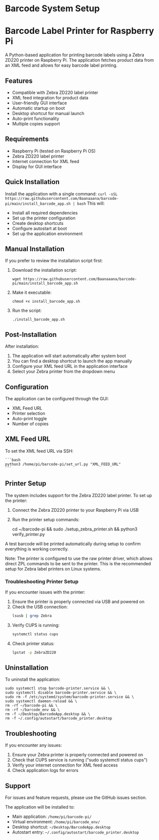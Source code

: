 # Barcode System Setup

# Barcode Label Printer for Raspberry Pi

A Python-based application for printing barcode labels using a Zebra ZD220 printer on Raspberry Pi. The application fetches product data from an XML feed and allows for easy barcode label printing.

## Features

- Compatible with Zebra ZD220 label printer
- XML feed integration for product data
- User-friendly GUI interface
- Automatic startup on boot
- Desktop shortcut for manual launch
- Auto-print functionality
- Multiple copies support


## Requirements

- Raspberry Pi (tested on Raspberry Pi OS)
- Zebra ZD220 label printer
- Internet connection for XML feed
- Display for GUI interface


## Quick Installation

Install the application with a single command:
    ```
    curl -sSL https://raw.githubusercontent.com/Baanaaana/barcode-pi/main/install_barcode_app.sh | bash
    ```
This will:
- Install all required dependencies
- Set up the printer configuration
- Create desktop shortcuts
- Configure autostart at boot
- Set up the application environment


## Manual Installation

If you prefer to review the installation script first:

1. Download the installation script:
    ```
    wget https://raw.githubusercontent.com/Baanaaana/barcode-pi/main/install_barcode_app.sh
    ```
2. Make it executable:
    ```
    chmod +x install_barcode_app.sh
    ```
3. Run the script:
    ```
    ./install_barcode_app.sh
    ```


## Post-Installation

After installation:
1. The application will start automatically after system boot
2. You can find a desktop shortcut to launch the app manually
3. Configure your XML feed URL in the application interface
4. Select your Zebra printer from the dropdown menu


## Configuration

The application can be configured through the GUI:
- XML Feed URL
- Printer selection
- Auto-print toggle
- Number of copies


## XML Feed URL

To set the XML feed URL via SSH:

    ```bash
    python3 /home/pi/barcode-pi/set_url.py "XML_FEED_URL"
    ```


## Printer Setup

The system includes support for the Zebra ZD220 label printer. To set up the printer:

1. Connect the Zebra ZD220 printer to your Raspberry Pi via USB

2. Run the printer setup commands:
   
   cd ~/barcode-pi && sudo ./setup_zebra_printer.sh && python3 verify_printer.py
   

A test barcode will be printed automatically during setup to confirm everything is working correctly.

Note: The printer is configured to use the raw printer driver, which allows direct ZPL commands to be sent to the printer. This is the recommended setup for Zebra label printers on Linux systems.

### Troubleshooting Printer Setup

If you encounter issues with the printer:

1. Ensure the printer is properly connected via USB and powered on
2. Check the USB connection:
   ```bash
   lsusb | grep Zebra
   ```
3. Verify CUPS is running:
   ```bash
   systemctl status cups
   ```
4. Check printer status:
   ```bash
   lpstat -p ZebraZD220
   ```


## Uninstallation

To uninstall the application:
```
sudo systemctl stop barcode-printer.service && \
sudo systemctl disable barcode-printer.service && \
sudo rm -f /etc/systemd/system/barcode-printer.service && \
sudo systemctl daemon-reload && \
rm -rf ~/barcode-pi && \
rm -rf ~/barcode_env && \
rm -f ~/Desktop/BarcodeApp.desktop && \
rm -f ~/.config/autostart/barcode_printer.desktop
```

## Troubleshooting

If you encounter any issues:
1. Ensure your Zebra printer is properly connected and powered on
2. Check that CUPS service is running ("sudo systemctl status cups")
3. Verify your internet connection for XML feed access
4. Check application logs for errors


## Support

For issues and feature requests, please use the GitHub issues section.

The application will be installed to:
- Main application: `/home/pi/barcode-pi/`
- Virtual environment: `/home/pi/barcode_env/`
- Desktop shortcut: `~/Desktop/BarcodeApp.desktop`
- Autostart entry: `~/.config/autostart/barcode_printer.desktop`
